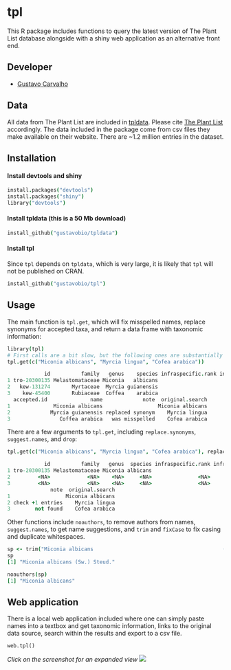 tpl
===

This R package includes functions to query the latest version of The Plant List database alongside with a shiny web application as an alternative front end.

## Developer

+ [Gustavo Carvalho](https://github.com/gustavobio)

## Data

All data from The Plant List are included in [tpldata](http://github.com/gustavobio/tpldata). Please cite [The Plant List](http://www.theplantlist.org) accordingly. The data included in the package come from csv files they make available on their website. There are ~1.2 million entries in the dataset.

## Installation

#### Install devtools and shiny

```coffee
install.packages("devtools")
install.packages("shiny")
library("devtools")
```

#### Install tpldata (this is a 50 Mb download)

```coffee
install_github("gustavobio/tpldata")
```

#### Install tpl

Since `tpl` depends on `tpldata`, which is very large, it is likely that `tpl` will not be published on CRAN.

```coffee
install_github("gustavobio/tpl")
```

## Usage

The main function is `tpl.get`, which will fix misspelled names, replace synonyms for accepted taxa, and return a data frame with taxonomic information:

```coffee
library(tpl)
# First calls are a bit slow, but the following ones are substantially faster.
tpl.get(c("Miconia albicans", "Myrcia lingua", "Cofea arabica"))
```

```coffee
            id          family   genus    species infraspecific.rank infraspecific.epithet   authorship taxonomic.status.in.tpl confidence.level source
1 tro-20300135 Melastomataceae Miconia   albicans                                          (Sw.) Steud.                Accepted                M    TRO
2   kew-131274       Myrtaceae  Myrcia guianensis                                           (Aubl.) DC.                Accepted                H   WCSP
3    kew-45400       Rubiaceae  Coffea    arabica                                                    L.                Accepted                H   WCSP
  accepted.id              name             note  original.search
1              Miconia albicans                  Miconia albicans
2             Myrcia guianensis replaced synonym    Myrcia lingua
3                Coffea arabica   was misspelled    Cofea arabica
```

There are a few arguments to `tpl.get`, including `replace.synonyms`, `suggest.names`, and `drop`:

```coffee
tpl.get(c("Miconia albicans", "Myrcia lingua", "Cofea arabica"), replace.synonyms = F, suggest.names = F)
```

```coffee
            id          family   genus  species infraspecific.rank infraspecific.epithet   authorship taxonomic.status.in.tpl confidence.level source accepted.id             name
1 tro-20300135 Melastomataceae Miconia albicans                                          (Sw.) Steud.                Accepted                M    TRO             Miconia albicans
2         <NA>            <NA>    <NA>     <NA>               <NA>                  <NA>         <NA>                    <NA>             <NA>   <NA>        <NA>             <NA>
3         <NA>            <NA>    <NA>     <NA>               <NA>                  <NA>         <NA>                    <NA>             <NA>   <NA>        <NA>             <NA>
              note  original.search
1                  Miconia albicans
2 check +1 entries    Myrcia lingua
3        not found    Cofea arabica
```

Other functions include `noauthors`, to remove authors from names, `suggest.names`, to get name suggestions, and `trim` and `fixCase` to fix casing and duplicate whitespaces.

```coffee
sp <- trim("Miconia albicans                                          (Sw.) Steud.")
sp
[1] "Miconia albicans (Sw.) Steud."
```
```coffee
noauthors(sp)
[1] "Miconia albicans"
```

## Web application

There is a local web application included where one can simply paste names into a textbox and get taxonomic information, links to the original data source, search within the results and export to a csv file.

```
web.tpl()
```
*Click on the screenshot for an expanded view*
![](http://i.imgur.com/Kjbb9nx.png)